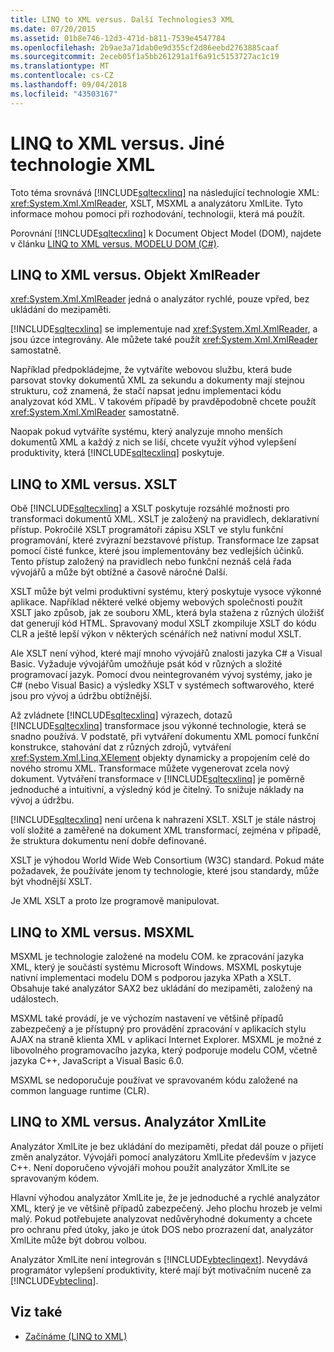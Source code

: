 ```yaml
---
title: LINQ to XML versus. Další Technologies3 XML
ms.date: 07/20/2015
ms.assetid: 01b8e746-12d3-471d-b811-7539e4547784
ms.openlocfilehash: 2b9ae3a71dab0e9d355cf2d86eebd2763885caaf
ms.sourcegitcommit: 2eceb05f1a5bb261291a1f6a91c5153727ac1c19
ms.translationtype: MT
ms.contentlocale: cs-CZ
ms.lasthandoff: 09/04/2018
ms.locfileid: "43503167"
---
```

# <a name="linq-to-xml-vs-other-xml-technologies"></a>LINQ to XML versus. Jiné technologie XML
Toto téma srovnává [!INCLUDE[sqltecxlinq](~/includes/sqltecxlinq-md.md)] na následující technologie XML: <xref:System.Xml.XmlReader>, XSLT, MSXML a analyzátoru XmlLite. Tyto informace mohou pomoci při rozhodování, technologii, která má použít.  
  
 Porovnání [!INCLUDE[sqltecxlinq](~/includes/sqltecxlinq-md.md)] k Document Object Model (DOM), najdete v článku [LINQ to XML versus. MODELU DOM (C#)](../../../../csharp/programming-guide/concepts/linq/linq-to-xml-vs-dom.md).  
  
## <a name="linq-to-xml-vs-xmlreader"></a>LINQ to XML versus. Objekt XmlReader  
 <xref:System.Xml.XmlReader> jedná o analyzátor rychlé, pouze vpřed, bez ukládání do mezipaměti.  
  
 [!INCLUDE[sqltecxlinq](~/includes/sqltecxlinq-md.md)] se implementuje nad <xref:System.Xml.XmlReader>, a jsou úzce integrovány. Ale můžete také použít <xref:System.Xml.XmlReader> samostatně.  
  
 Například předpokládejme, že vytváříte webovou službu, která bude parsovat stovky dokumentů XML za sekundu a dokumenty mají stejnou strukturu, což znamená, že stačí napsat jednu implementaci kódu analyzovat kód XML. V takovém případě by pravděpodobně chcete použít <xref:System.Xml.XmlReader> samostatně.  
  
 Naopak pokud vytváříte systému, který analyzuje mnoho menších dokumentů XML a každý z nich se liší, chcete využít výhod vylepšení produktivity, která [!INCLUDE[sqltecxlinq](~/includes/sqltecxlinq-md.md)] poskytuje.  
  
## <a name="linq-to-xml-vs-xslt"></a>LINQ to XML versus. XSLT  
 Obě [!INCLUDE[sqltecxlinq](~/includes/sqltecxlinq-md.md)] a XSLT poskytuje rozsáhlé možnosti pro transformaci dokumentů XML. XSLT je založený na pravidlech, deklarativní přístup. Pokročilé XSLT programátoři zápisu XSLT ve stylu funkční programování, které zvýrazní bezstavové přístup. Transformace lze zapsat pomocí čisté funkce, které jsou implementovány bez vedlejších účinků. Tento přístup založený na pravidlech nebo funkční neznáš celá řada vývojářů a může být obtížné a časově náročné Další.  
  
 XSLT může být velmi produktivní systému, který poskytuje vysoce výkonné aplikace. Například některé velké objemy webových společnosti použít XSLT jako způsob, jak ze souboru XML, která byla stažena z různých úložišť dat generují kód HTML. Spravovaný modul XSLT zkompiluje XSLT do kódu CLR a ještě lepší výkon v některých scénářích než nativní modul XSLT.  
  
 Ale XSLT není výhod, které mají mnoho vývojářů znalosti jazyka C# a Visual Basic. Vyžaduje vývojářům umožňuje psát kód v různých a složité programovací jazyk. Pomocí dvou neintegrovaném vývoj systémy, jako je C# (nebo Visual Basic) a výsledky XSLT v systémech softwarového, které jsou pro vývoj a údržbu obtížnější.  
  
 Až zvládnete [!INCLUDE[sqltecxlinq](~/includes/sqltecxlinq-md.md)] výrazech, dotazů [!INCLUDE[sqltecxlinq](~/includes/sqltecxlinq-md.md)] transformace jsou výkonné technologie, která se snadno používá. V podstatě, při vytváření dokumentu XML pomocí funkční konstrukce, stahování dat z různých zdrojů, vytváření <xref:System.Xml.Linq.XElement> objekty dynamicky a propojením celé do nového stromu XML. Transformace můžete vygenerovat zcela nový dokument. Vytváření transformace v [!INCLUDE[sqltecxlinq](~/includes/sqltecxlinq-md.md)] je poměrně jednoduché a intuitivní, a výsledný kód je čitelný. To snižuje náklady na vývoj a údržbu.  
  
 [!INCLUDE[sqltecxlinq](~/includes/sqltecxlinq-md.md)] není určena k nahrazení XSLT. XSLT je stále nástroj volí složité a zaměřené na dokument XML transformací, zejména v případě, že struktura dokumentu není dobře definované.  
  
 XSLT je výhodou World Wide Web Consortium (W3C) standard. Pokud máte požadavek, že používáte jenom ty technologie, které jsou standardy, může být vhodnější XSLT.  
  
 Je XML XSLT a proto lze programově manipulovat.  
  
## <a name="linq-to-xml-vs-msxml"></a>LINQ to XML versus. MSXML  
 MSXML je technologie založené na modelu COM. ke zpracování jazyka XML, který je součástí systému Microsoft Windows. MSXML poskytuje nativní implementaci modelu DOM s podporou jazyka XPath a XSLT. Obsahuje také analyzátor SAX2 bez ukládání do mezipaměti, založený na událostech.  
  
 MSXML také provádí, je ve výchozím nastavení ve většině případů zabezpečený a je přístupný pro provádění zpracování v aplikacích stylu AJAX na straně klienta XML v aplikaci Internet Explorer. MSXML je možné z libovolného programovacího jazyka, který podporuje modelu COM, včetně jazyka C++, JavaScript a Visual Basic 6.0.  
  
 MSXML se nedoporučuje používat ve spravovaném kódu založené na common language runtime (CLR).  
  
## <a name="linq-to-xml-vs-xmllite"></a>LINQ to XML versus. Analyzátor XmlLite  
 Analyzátor XmlLite je bez ukládání do mezipaměti, předat dál pouze o přijetí změn analyzátor. Vývojáři pomocí analyzátoru XmlLite především v jazyce C++. Není doporučeno vývojáři mohou použít analyzátor XmlLite se spravovaným kódem.  
  
 Hlavní výhodou analyzátor XmlLite je, že je jednoduché a rychlé analyzátor XML, který je ve většině případů zabezpečený. Jeho plochu hrozeb je velmi malý. Pokud potřebujete analyzovat nedůvěryhodné dokumenty a chcete pro ochranu před útoky, jako je útok DOS nebo prozrazení dat, analyzátor XmlLite může být dobrou volbou.  
  
 Analyzátor XmlLite není integrován s [!INCLUDE[vbteclinqext](~/includes/vbteclinqext-md.md)]. Nevydává programátor vylepšení produktivity, které mají být motivačním nuceně za [!INCLUDE[vbteclinq](~/includes/vbteclinq-md.md)].  
  
## <a name="see-also"></a>Viz také

- [Začínáme (LINQ to XML)](../../../../csharp/programming-guide/concepts/linq/getting-started-linq-to-xml.md)
